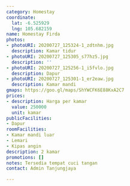 ```yaml
---
category: Homestay
coordinate:
  lat: -6.525929
  lng: 105.682159
name: Homestay Firda
photos:
- photoURI: 20200727_125324-1_zdtnhm.jpg
  description: Kamar tidur
- photoURI: 20200727_125305_s77hz5.jpg
  description: ''
- photoURI: 20200727_125256-1_i5fvlo.jpg
  description: Dapur
- photoURI: 20200727_125301-1_er2eaw.jpg
  description: Kamar mandi
gmaps: https://goo.gl/maps/ShYWCFK6E88KxA2C7
prices:
- description: Harga per kamar
  value: 250000
  unit: kamar
publicFacilities:
- Dapur
roomFacilities:
- Kamar mandi luar
- Lemari
- Kipas angin
description: 2 kamar
promotions: []
notes: Tersedia tempat cuci tangan
contact: Admin Tanjungjaya

---
```

